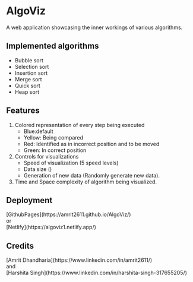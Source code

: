 <h1>AlgoViz</h1>
<p>
A web application showcasing the inner workings of various algorithms.
</p>

<h2>Implemented algorithms</h2>
<ul>
 <li>Bubble sort</li>
 <li>Selection sort</li>
 <li>Insertion sort</li>
 <li>Merge sort</li>
 <li>Quick sort</li>
 <li>Heap sort</li>
 </ul>

<h2>Features</h2>
<ol>
 <li>
  Colored representation of every step being executed
  <ul>
   <li>Blue:default</li>
   <li>Yellow: Being compared</li>
   <li>Red: Identified as in incorrect position and to be moved</li>
   <li>Green: In correct position</li>
  </ul>
 </li>
 <li>
  Controls for visualizations
  <ul>
   <li>Speed of visualization (5 speed levels)</li>
   <li>Data size ()</li>
   <li>Generation of new data (Randomly generate new data).</li>
  </ul>
 </li>
  <li>
  Time and Space complexity of algorithm being visualized.
 </li>
</ol>
 
<h2>Deployment</h2>
[GithubPages](https://amrit2611.github.io/AlgoViz/)<br>
or<br>
[Netlify](https://algoviz1.netlify.app/)
                        

<h2>Credits</h2>
[Amrit Dhandharia](https://www.linkedin.com/in/amrit2611/)<br>
and<br>
[Harshita Singh](https://www.linkedin.com/in/harshita-singh-317655205/)
